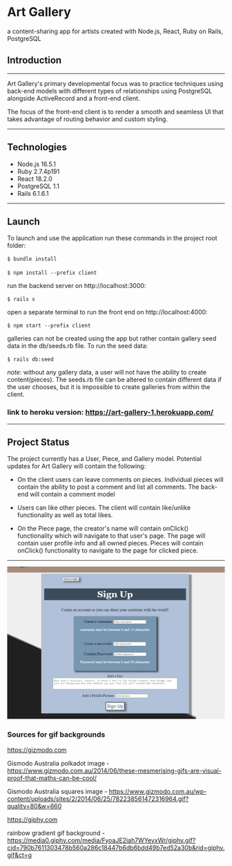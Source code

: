 # Art Gallery
a content-sharing app for artists created with Node.js, React, Ruby on Rails, PostgreSQL

## Introduction
---

Art Gallery's primary developmental focus was to practice techniques using back-end models with different types of relationships using PostgreSQL alongside ActiveRecord and a front-end client. 
 
The focus of the front-end client is to render a smooth and seamless UI that 
takes advantage of routing behavior and custom styling.

---
## Technologies

* Node.js 16.5.1
* Ruby 2.7.4p191
* React 18.2.0
* PostgreSQL 1.1
* Rails 6.1.6.1
---
## Launch
To launch and use the application run these commands in the project root folder:

```
$ bundle install

$ npm install --prefix client
```

run the backend server on  http://localhost:3000:
```
$ rails s
```
open a separate terminal to run the front end on http://localhost:4000:
```
$ npm start --prefix client
```
galleries can not be created using the app but rather contain gallery seed data in the db/seeds.rb file. To run the seed data:
```
$ rails db:seed
```
*note*: without any gallery data, a user will not have the ability to create content(pieces). The seeds.rb file can be altered to contain different data if the user chooses, but it is impossible to create galleries from within the client.


### link to heroku version: https://art-gallery-1.herokuapp.com/
---
## Project Status

The project currently has a User, Piece, and Gallery model. Potential updates for Art Gallery will contain the following:

* On the client users can leave comments on pieces. Individual pieces will contain the ability to post a comment and list all comments. The back-end will contain a comment model

* Users can like other pieces. The client will contain like/unlike functionality as well as total likes.

* On the Piece page, the creator's name will contain onClick() functionality which will navigate to that user's page. The page will contain user profile info and all owned pieces. Pieces will contain onClick() functionality to navigate to the page for clicked piece.
---

![Image Link](https://github.com/Huntysaurus/art-gallery/blob/main/images/Screenshot%202022-08-26%20193158.png)

### Sources for gif backgrounds

https://gizmodo.com

Gismodo Australia polkadot image - https://www.gizmodo.com.au/2014/06/these-mesmerising-gifs-are-visual-proof-that-maths-can-be-cool/

Gismodo Australia squares image - https://www.gizmodo.com.au/wp-content/uploads/sites/2/2014/06/25/782238561472316964.gif?quality=80&w=660


https://giphy.com

rainbow gradient gif background - https://media0.giphy.com/media/FyoaJE2iah7WYeyxWr/giphy.gif?cid=790b7611303478b560a286c18447b6db6bdd49b7ed52a30b&rid=giphy.gif&ct=g